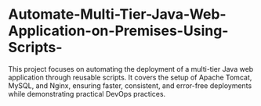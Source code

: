 # Automate-Multi-Tier-Java-Web-Application-on-Premises-Using-Scripts-
This project focuses on automating the deployment of a multi-tier Java web application through reusable scripts. It covers the setup of Apache Tomcat, MySQL, and Nginx, ensuring faster, consistent, and error-free deployments while demonstrating practical DevOps practices.
